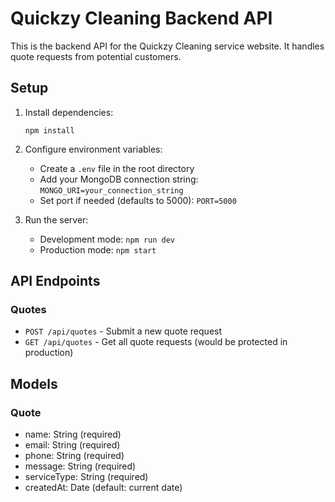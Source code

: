 # Quickzy Cleaning Backend API

This is the backend API for the Quickzy Cleaning service website. It handles quote requests from potential customers.

## Setup

1. Install dependencies:
   ```
   npm install
   ```

2. Configure environment variables:
   - Create a `.env` file in the root directory
   - Add your MongoDB connection string: `MONGO_URI=your_connection_string`
   - Set port if needed (defaults to 5000): `PORT=5000`

3. Run the server:
   - Development mode: `npm run dev`
   - Production mode: `npm start`

## API Endpoints

### Quotes

- `POST /api/quotes` - Submit a new quote request
- `GET /api/quotes` - Get all quote requests (would be protected in production)

## Models

### Quote

- name: String (required)
- email: String (required)
- phone: String (required)
- message: String (required)
- serviceType: String (required)
- createdAt: Date (default: current date)